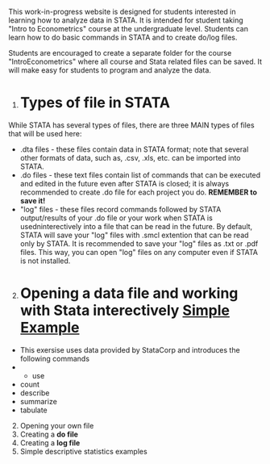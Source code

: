 This work-in-progress website is designed for students interested in learning how to analyze data in STATA. It is intended for student taking "Intro to Econometrics" course at the undergraduate level. Students can learn how to do basic commands in STATA and to create do/log files.

Students are encouraged to create a separate folder for the course "IntroEconometrics" where all course and Stata related files can be saved. It will make easy for students to program and analyze the data.

1. # Types of file in STATA
While STATA has several types of files, there are three MAIN types of files that will be used here:
- .dta files - these files contain data in STATA format; note that several other formats of data, such as, .csv, .xls, etc. can be imported into STATA.
- .do files - these text files contain list of commands that can be executed and edited in the future even after STATA is closed; it is always recommended to create .do file for each project you do. **REMEMBER to save it!**
- "log" files - these files record commands followed by STATA output/results of your .do file or your work when STATA is usedninterectively into a file that can be read in the future. By default, STATA will save your "log" files with .smcl extention that can be read only by STATA. It is recommended to save your "log" files as .txt or .pdf files. This way, you can open "log" files on any computer even if STATA is not installed. 

2. # Opening a data file and working with Stata interectively [Simple Example](statahelp_test1.html) 
- This exersise uses data provided by StataCorp and introduces the following commands
- - use
- count 
- describe
- summarize
- tabulate

2. Opening your own file
3. Creating a **do file**
4. Creating a **log file**
5. Simple descriptive statistics examples
